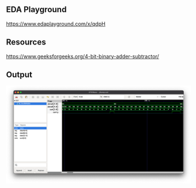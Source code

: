 ## EDA Playground

https://www.edaplayground.com/x/qdpH

## Resources

https://www.geeksforgeeks.org/4-bit-binary-adder-subtractor/

## Output

![4bit adder out](./assets/output.png "4bit adder Output")
